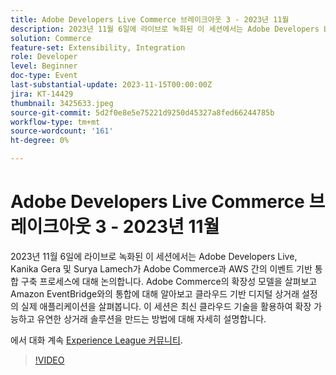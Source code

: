 ```yaml
---
title: Adobe Developers Live Commerce 브레이크아웃 3 - 2023년 11월
description: 2023년 11월 6일에 라이브로 녹화된 이 세션에서는 Adobe Developers Live, Kanika Gera 및 Surya Lamech가 Adobe Commerce과 AWS 간의 이벤트 기반 통합 구축 프로세스에 대해 논의합니다. Adobe Commerce의 확장성 모델을 살펴보고 Amazon EventBridge와의 통합에 대해 알아보고 클라우드 기반 디지털 상거래 설정의 실제 애플리케이션을 살펴봅니다. 이 세션은 최신 클라우드 기술을 활용하여 확장 가능하고 유연한 상거래 솔루션을 만드는 방법에 대해 자세히 설명합니다.
solution: Commerce
feature-set: Extensibility, Integration
role: Developer
level: Beginner
doc-type: Event
last-substantial-update: 2023-11-15T00:00:00Z
jira: KT-14429
thumbnail: 3425633.jpeg
source-git-commit: 5d2f0e8e5e75221d9250d45327a8fed66244785b
workflow-type: tm+mt
source-wordcount: '161'
ht-degree: 0%

---
```



# Adobe Developers Live Commerce 브레이크아웃 3 - 2023년 11월

2023년 11월 6일에 라이브로 녹화된 이 세션에서는 Adobe Developers Live, Kanika Gera 및 Surya Lamech가 Adobe Commerce과 AWS 간의 이벤트 기반 통합 구축 프로세스에 대해 논의합니다. Adobe Commerce의 확장성 모델을 살펴보고 Amazon EventBridge와의 통합에 대해 알아보고 클라우드 기반 디지털 상거래 설정의 실제 애플리케이션을 살펴봅니다. 이 세션은 최신 클라우드 기술을 활용하여 확장 가능하고 유연한 상거래 솔루션을 만드는 방법에 대해 자세히 설명합니다.

에서 대화 계속 [Experience League 커뮤니티](https://adobe.ly/3ts1NW5).

>[!VIDEO](https://video.tv.adobe.com/v/3425633/?learn=on)